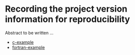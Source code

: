 # Recording the project version information for reproducibility

Abstract to be written ...

- [c-example](c-example/)
- [fortran-example](fortran-example/)
